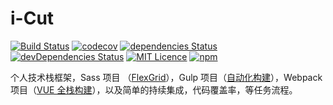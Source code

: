 ﻿i-Cut
===========================

[![Build Status](https://travis-ci.org/zhenbinjing/i-Cut.svg?branch=master)](https://travis-ci.org/zhenbinjing/i-Cut)
[![codecov](https://codecov.io/gh/zhenbinjing/i-Cut/branch/master/graph/badge.svg)](https://codecov.io/gh/zhenbinjing/i-Cut)
[![dependencies Status](https://david-dm.org/zhenbinjing/i-Cut/status.svg)](https://david-dm.org/zhenbinjing/i-Cut)
[![devDependencies Status](https://david-dm.org/zhenbinjing/i-Cut/dev-status.svg)](https://david-dm.org/zhenbinjing/i-Cut?type=dev)
[![MIT Licence](https://img.shields.io/npm/l/i-cut.svg)](https://opensource.org/licenses/mit-license.php)
[![npm](https://img.shields.io/npm/v/i-cut.svg)](https://www.npmjs.com/package/i-cut)


个人技术栈框架，Sass 项目 （[FlexGrid](https://i-cut.cc/assets/flexgrid.html)），Gulp 项目（[自动化构建](https://i-cut.cc/rev/)），Webpack 项目（[VUE 全栈构建](https://i-cut.cc/v-dist/#/vr1)），以及简单的持续集成，代码覆盖率，等任务流程。
